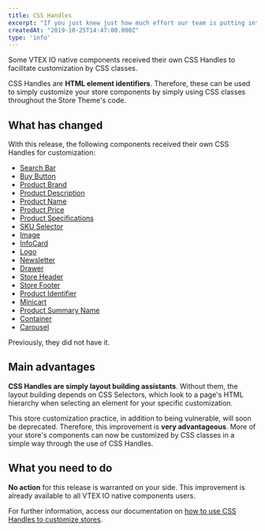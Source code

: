 ```yaml
---
title: CSS Handles 
excerpt: "If you just knew just how much effort our team is putting into making CSS Handles a reality for all store components, you would go to sleep dreaming about CSS Classes. Check out our latest Handles releases! "
createdAt: "2019-10-25T14:47:00.000Z"
type: 'info'
---
```

Some VTEX IO native components received their own CSS Handles to facilitate customization by CSS classes. 

CSS Handles are **HTML element identifiers**. Therefore, these can be used to simply customize your store components by simply using CSS classes throughout the Store Theme's code. 


## What has changed

With this release, the following components received their own CSS Handles for customization: 

- [Search Bar](https://vtex.io/docs/app/vtex.store-components)
- [Buy Button](https://vtex.io/docs/app/vtex.store-components)
- [Product Brand](https://vtex.io/docs/app/vtex.store-components)
- [Product Description](https://vtex.io/docs/app/vtex.store-components)
- [Product Name](https://vtex.io/docs/app/vtex.store-components)
- [Product Price](https://vtex.io/docs/app/vtex.store-components)
- [Product Specifications](https://vtex.io/docs/app/vtex.store-components)
- [SKU Selector](https://vtex.io/docs/app/vtex.store-components)
- [Image](https://vtex.io/docs/app/vtex.store-components)
- [InfoCard](https://vtex.io/docs/app/vtex.store-components)
- [Logo](https://vtex.io/docs/app/vtex.store-components)
- [Newsletter](https://vtex.io/docs/app/vtex.store-components)
- [Drawer](https://vtex.io/docs/app/vtex.store-drawer)
- [Store Header](https://vtex.io/docs/app/vtex.store-header)
- [Store Footer](https://vtex.io/docs/app/vtex.store-footer)
- [Product Identifier](https://vtex.io/docs/app/vtex.product-identifier)
- [Minicart](https://vtex.io/docs/app/vtex.minicart)
- [Product Summary Name](https://vtex.io/docs/app/vtex.product-summary)
- [Container](https://vtex.io/docs/app/vtex.store-components)
- [Carousel](https://vtex.io/docs/app/vtex.carousel)

Previously, they did not have it. 

## Main advantages 

**CSS Handles are simply layout building assistants**. Without them, the layout building depends on CSS Selectors, which look to a page's HTML hierarchy when selecting an element for your specific customization.

This store customization practice, in addition to being vulnerable, will soon be deprecated. Therefore, this improvement is **very advantageous**. More of your store's components can now be customized by CSS classes in a simple way through the use of CSS Handles.

## What you need to do

**No action** for this release is warranted on your side. This improvement is already available to all VTEX IO native components users. 

For further information, access our documentation on [how to use CSS Handles to customize stores](https://developers.vtex.com/docs/guides/vtex-io-documentation-using-css-handles-for-store-customization).
